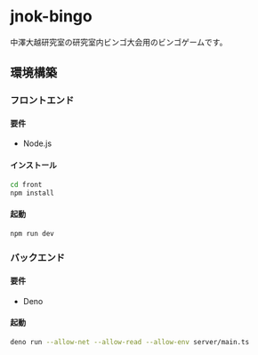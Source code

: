 # jnok-bingo

中澤大越研究室の研究室内ビンゴ大会用のビンゴゲームです。

## 環境構築

### フロントエンド

#### 要件

- Node.js

#### インストール

```bash
cd front
npm install
```

#### 起動

```bash
npm run dev
```

### バックエンド

#### 要件

- Deno

#### 起動

```bash 
deno run --allow-net --allow-read --allow-env server/main.ts
```
